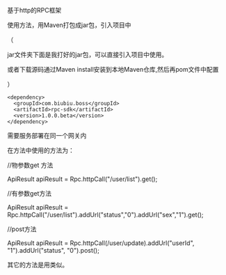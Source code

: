 基于http的RPC框架

使用方法，用Maven打包成jar包，引入项目中

（

jar文件夹下面是我打好的jar包，可以直接引入项目中使用。

或者下载源码通过Maven install安装到本地Maven仓库,然后再pom文件中配置

）



    <dependency>
      <groupId>com.biubiu.boss</groupId>
      <artifactId>rpc-sdk</artifactId>
      <version>1.0.0.beta</version>
    </dependency>


需要服务部署在同一个网关内


在方法中使用的方法为：

//物参数get 方法

ApiResult apiResult = Rpc.httpCall("/user/list").get();

//有参数get方法

ApiResult apiResult = Rpc.httpCall("/user/list").addUrl("status","0").addUrl("sex","1").get();

//post方法

ApiResult apiResult = Rpc.httpCall(/user/update).addUrl("userId", "1").addUrl("status", "0").post();

其它的方法是用类似。
